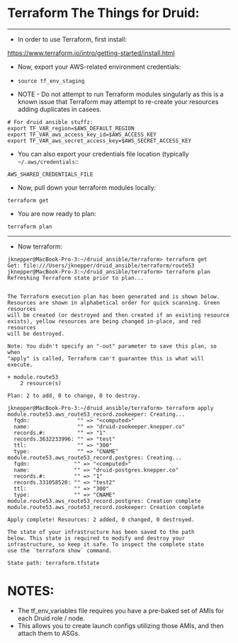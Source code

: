 # Terraform The Things for Druid:

---

* In order to use Terraform, first install:

https://www.terraform.io/intro/getting-started/install.html

* Now, export your AWS-related environment credentials:
* `source tf_env_staging`

* NOTE - Do not attempt to run Terraform modules singularly as this is a known issue that Terraform may attempt
  to re-create your resources adding duplicates in casees.

```
# For druid ansible stuffz:
export TF_VAR_region=$AWS_DEFAULT_REGION
export TF_VAR_aws_access_key_id=$AWS_ACCESS_KEY
export TF_VAR_aws_secret_access_key=$AWS_SECRET_ACCESS_KEY
```

* You can also export your credentials file location (typically `~/.aws/credentials`::

`AWS_SHARED_CREDENTIALS_FILE`

* Now, pull down your terraform modules locally:

`terraform get`

* You are now ready to plan:

`terraform plan`

---

* Now terraform:

```
jknepper@MacBook-Pro-3:~/druid_ansible/terraform> terraform get
Get: file:///Users/jknepper/druid_ansible/terraform/route53
jknepper@MacBook-Pro-3:~/druid_ansible/terraform> terraform plan
Refreshing Terraform state prior to plan...


The Terraform execution plan has been generated and is shown below.
Resources are shown in alphabetical order for quick scanning. Green resources
will be created (or destroyed and then created if an existing resource
exists), yellow resources are being changed in-place, and red resources
will be destroyed.

Note: You didn't specify an "-out" parameter to save this plan, so when
"apply" is called, Terraform can't guarantee this is what will execute.

+ module.route53
    2 resource(s)

Plan: 2 to add, 0 to change, 0 to destroy.

jknepper@MacBook-Pro-3:~/druid_ansible/terraform> terraform apply
module.route53.aws_route53_record.zookeeper: Creating...
  fqdn:               "" => "<computed>"
  name:               "" => "druid-zookeeper.knepper.co"
  records.#:          "" => "1"
  records.3632233996: "" => "test"
  ttl:                "" => "300"
  type:               "" => "CNAME"
module.route53.aws_route53_record.postgres: Creating...
  fqdn:              "" => "<computed>"
  name:              "" => "druid-postgres.knepper.co"
  records.#:         "" => "1"
  records.331058520: "" => "test2"
  ttl:               "" => "300"
  type:              "" => "CNAME"
module.route53.aws_route53_record.postgres: Creation complete
module.route53.aws_route53_record.zookeeper: Creation complete

Apply complete! Resources: 2 added, 0 changed, 0 destroyed.

The state of your infrastructure has been saved to the path
below. This state is required to modify and destroy your
infrastructure, so keep it safe. To inspect the complete state
use the `terraform show` command.

State path: terraform.tfstate
```

# NOTES:

* The tf_env_variables file requires you have a pre-baked set of AMIs for each Druid role / node.
* This allows you to create launch configs utilizing those AMIs, and then attach them to ASGs.


